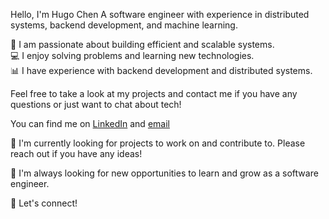 Hello, I'm Hugo Chen
A software engineer with experience in distributed systems, backend development, and machine learning.

🚀 I am passionate about building efficient and scalable systems.  
💻 I enjoy solving problems and learning new technologies.  
📊 I have experience with backend development and distributed systems.  

Feel free to take a look at my projects and contact me if you have any questions or just want to chat about tech!

You can find me on [LinkedIn](https://www.linkedin.com/in/tzu-yang-chen-62979b131/) and [email](mailto:hugo.chen731@gmail.com)

🔭 I'm currently looking for projects to work on and contribute to. Please reach out if you have any ideas!

🌱 I'm always looking for new opportunities to learn and grow as a software engineer.

🤝 Let's connect!